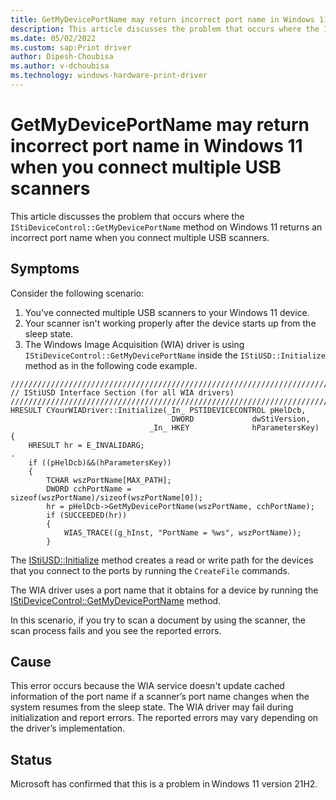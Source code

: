 ```yaml
---
title: GetMyDevicePortName may return incorrect port name in Windows 11 when you connect multiple USB scanners
description: This article discusses the problem that occurs where the IStiDeviceControl::GetMyDevicePortName method on Windows 11 returns an incorrect port name when you connect multiple USB scanners.
ms.date: 05/02/2022
ms.custom: sap:Print driver
author: Dipesh-Choubisa
ms.author: v-dchoubisa
ms.technology: windows-hardware-print-driver
---
```


# GetMyDevicePortName may return incorrect port name in Windows 11 when you connect multiple USB scanners

This article discusses the problem that occurs where the `IStiDeviceControl::GetMyDevicePortName` method on Windows 11 returns an incorrect port name when you connect multiple USB scanners.

## Symptoms

Consider the following scenario:

1. You've connected multiple USB scanners to your Windows 11 device.
1. Your scanner isn't working properly after the device starts up from the sleep state.
1. The Windows Image Acquisition (WIA) driver is using `IStiDeviceControl::GetMyDevicePortName` inside the `IStiUSD::Initialize` method as in the following code example.

```cppwinrt
///////////////////////////////////////////////////////////////////////////
// IStiUSD Interface Section (for all WIA drivers)
///////////////////////////////////////////////////////////////////////////
HRESULT CYourWIADriver::Initialize(_In_ PSTIDEVICECONTROL pHelDcb,
                                    DWORD             dwStiVersion,
                               _In_ HKEY              hParametersKey)
{
    HRESULT hr = E_INVALIDARG;
.
    if ((pHelDcb)&&(hParametersKey))
    {
        TCHAR wszPortName[MAX_PATH];
        DWORD cchPortName = sizeof(wszPortName)/sizeof(wszPortName[0]);
        hr = pHelDcb->GetMyDevicePortName(wszPortName, cchPortName);
        if (SUCCEEDED(hr))
        {
            WIAS_TRACE((g_hInst, "PortName = %ws", wszPortName));
        }
```

The [IStiUSD::Initialize](/windows-hardware/drivers/ddi/stiusd/nf-stiusd-istiusd-initialize) method creates a read or write path for the devices that you connect to the ports by running the `CreateFile` commands.

The WIA driver uses a port name that it obtains for a device by running the [IStiDeviceControl::GetMyDevicePortName](/windows-hardware/drivers/ddi/stiusd/nf-stiusd-istidevicecontrol-getmydeviceportname) method.

In this scenario, if you try to scan a document by using the scanner, the scan process fails and you see the reported errors.

## Cause

This error occurs because the WIA service doesn't update cached information of the port name if a scanner’s port name changes when the system resumes from the sleep state. The WIA driver may fail during initialization and report errors. The reported errors may vary depending on the driver’s implementation.  

## Status

Microsoft has confirmed that this is a problem in Windows 11 version 21H2.
